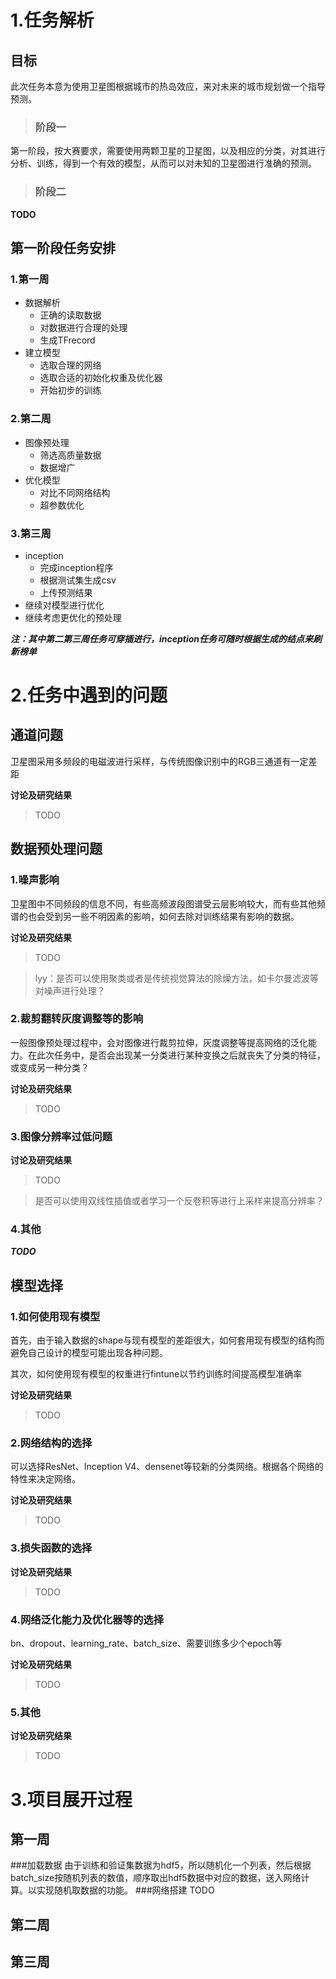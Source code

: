 # 1.任务解析
## 目标
此次任务本意为使用卫星图根据城市的热岛效应，来对未来的城市规划做一个指导预测。
>### 阶段一
第一阶段，按大赛要求，需要使用两颗卫星的卫星图，以及相应的分类，对其进行分析、训练，得到一个有效的模型，从而可以对未知的卫星图进行准确的预测。
>### 阶段二
**TODO**

## 第一阶段任务安排
### 1.第一周

   * 数据解析
      * 正确的读取数据
      * 对数据进行合理的处理
      * 生成TFrecord
   * 建立模型
      * 选取合理的网络
      * 选取合适的初始化权重及优化器
      * 开始初步的训练

### 2.第二周

   * 图像预处理
      * 筛选高质量数据
      * 数据增广
   * 优化模型
      * 对比不同网络结构
      * 超参数优化

### 3.第三周

   * inception
      * 完成inception程序
      * 根据测试集生成csv
      * 上传预测结果
   * 继续对模型进行优化
   * 继续考虑更优化的预处理

***注：其中第二第三周任务可穿插进行，inception任务可随时根据生成的结点来刷新榜单***

# 2.任务中遇到的问题

## 通道问题

卫星图采用多频段的电磁波进行采样，与传统图像识别中的RGB三通道有一定差距

**讨论及研究结果**
>TODO

## 数据预处理问题
### 1.噪声影响

卫星图中不同频段的信息不同，有些高频波段图谱受云层影响较大，而有些其他频谱的也会受到另一些不明因素的影响，如何去除对训练结果有影响的数据。

**讨论及研究结果**
>TODO

>lyy：是否可以使用聚类或者是传统视觉算法的除燥方法，如卡尔曼滤波等对噪声进行处理？
### 2.裁剪翻转灰度调整等的影响

一般图像预处理过程中，会对图像进行裁剪拉伸，灰度调整等提高网络的泛化能力。在此次任务中，是否会出现某一分类进行某种变换之后就丧失了分类的特征，或变成另一种分类？

**讨论及研究结果**
>TODO

### 3.图像分辨率过低问题

**讨论及研究结果**
>TODO

>是否可以使用双线性插值或者学习一个反卷积等进行上采样来提高分辨率？

### 4.其他

***TODO***
## 模型选择

### 1.如何使用现有模型
首先，由于输入数据的shape与现有模型的差距很大，如何套用现有模型的结构而避免自己设计的模型可能出现各种问题。

其次，如何使用现有模型的权重进行fintune以节约训练时间提高模型准确率

**讨论及研究结果**
> TODO

### 2.网络结构的选择
可以选择ResNet、Inception V4、densenet等较新的分类网络。根据各个网络的特性来决定网络。

**讨论及研究结果**
> TODO

### 3.损失函数的选择
**讨论及研究结果**
> TODO

### 4.网络泛化能力及优化器等的选择
bn、dropout、learning_rate、batch_size、需要训练多少个epoch等

**讨论及研究结果**
> TODO

### 5.其他
**讨论及研究结果**
> TODO

# 3.项目展开过程
## 第一周
###加载数据
由于训练和验证集数据为hdf5，所以随机化一个列表，然后根据batch_size按随机列表的数值，顺序取出hdf5数据中对应的数据，送入网络计算。以实现随机取数据的功能。
###网络搭建
TODO

## 第二周

## 第三周
